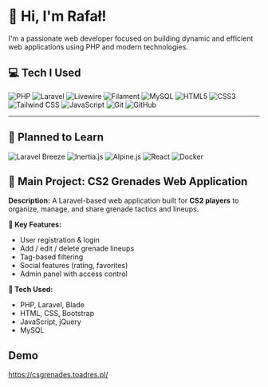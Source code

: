 # 👋 Hi, I'm Rafał!

I'm a passionate web developer focused on building dynamic and efficient web applications using PHP and modern technologies.

## 💻 Tech I Used

<p align="left">
  <img src="https://img.shields.io/badge/PHP-777BB4?style=for-the-badge&logo=php&logoColor=white" alt="PHP" />
  <img src="https://img.shields.io/badge/Laravel-FF2D20?style=for-the-badge&logo=laravel&logoColor=white" alt="Laravel" />
  <img src="https://img.shields.io/badge/Livewire-4E56A6?style=for-the-badge&logo=laravel&logoColor=white" alt="Livewire" />
  <img src="https://img.shields.io/badge/Filament-FD4D8D?style=for-the-badge&logo=laravel&logoColor=white" alt="Filament" />
  <img src="https://img.shields.io/badge/MySQL-00758F?style=for-the-badge&logo=mysql&logoColor=white" alt="MySQL" />
  <img src="https://img.shields.io/badge/HTML5-E34F26?style=for-the-badge&logo=html5&logoColor=white" alt="HTML5" />
  <img src="https://img.shields.io/badge/CSS3-1572B6?style=for-the-badge&logo=css3&logoColor=white" alt="CSS3" />
  <img src="https://img.shields.io/badge/Tailwind%20CSS-06B6D4?style=for-the-badge&logo=tailwind-css&logoColor=white" alt="Tailwind CSS" />
  <img src="https://img.shields.io/badge/JavaScript-F7DF1E?style=for-the-badge&logo=javascript&logoColor=black" alt="JavaScript" />
  <img src="https://img.shields.io/badge/Git-F05032?style=for-the-badge&logo=git&logoColor=white" alt="Git" />
  <img src="https://img.shields.io/badge/GitHub-181717?style=for-the-badge&logo=github&logoColor=white" alt="GitHub" />
</p>

---

## 🧠 Planned to Learn

<p align="left">
  <img src="https://img.shields.io/badge/Laravel%20Breeze-FF2D20?style=for-the-badge&logo=laravel&logoColor=white" alt="Laravel Breeze" />
  <img src="https://img.shields.io/badge/Inertia.js-800020?style=for-the-badge&logo=laravel&logoColor=white" alt="Inertia.js" />
  <img src="https://img.shields.io/badge/Alpine.js-8BC0D0?style=for-the-badge&logo=alpine.js&logoColor=black" alt="Alpine.js" />
  <img src="https://img.shields.io/badge/React-61DAFB?style=for-the-badge&logo=react&logoColor=black" alt="React" />
  <img src="https://img.shields.io/badge/Docker-2496ED?style=for-the-badge&logo=docker&logoColor=white" alt="Docker" />
</p

---

## 🚀 Main Project: CS2 Grenades Web Application

**Description:**
A Laravel-based web application built for **CS2 players** to organize, manage, and share grenade tactics and lineups.

**🔧 Key Features:**
- User registration & login
- Add / edit / delete grenade lineups
- Tag-based filtering
- Social features (rating, favorites)
- Admin panel with access control

**🧰 Tech Used:**
- PHP, Laravel, Blade
- HTML, CSS, Bootstrap
- JavaScript, jQuery
- MySQL

## Demo
  https://csgrenades.toadres.pl/


